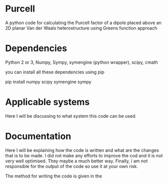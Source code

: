 # Purcell
A python code for calculating the Purcell factor of a dipole placed above an 2D planar Van der Waals heterostructure using Greens function approach

# Dependencies

Python 2 or 3, Numpy, Sympy, symengine (python wrapper), scipy, cmath

you can install all these dependencies using pip

pip install numpy scipy symengine sympy

# Applicable systems
Here I will be discussing to what system this code can be used.



# Documentation

Here I will be explaining how the code is written and what are the changes that is to be made. I did not make any efforts to improve the cod and it is not very well optimised. They maybe a much better way. Finally, I am not responsible for the output of the code so use it at your own risk.

The method for writing the code is given in the 






